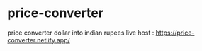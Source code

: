# price-converter
price converter dollar into indian rupees
live host : https://price-converter.netlify.app/
